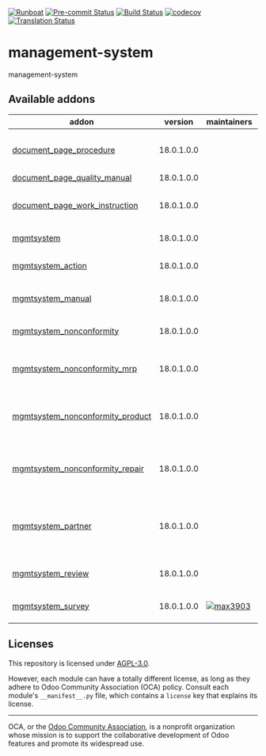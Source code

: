 
[![Runboat](https://img.shields.io/badge/runboat-Try%20me-875A7B.png)](https://runboat.odoo-community.org/builds?repo=OCA/management-system&target_branch=18.0)
[![Pre-commit Status](https://github.com/OCA/management-system/actions/workflows/pre-commit.yml/badge.svg?branch=18.0)](https://github.com/OCA/management-system/actions/workflows/pre-commit.yml?query=branch%3A18.0)
[![Build Status](https://github.com/OCA/management-system/actions/workflows/test.yml/badge.svg?branch=18.0)](https://github.com/OCA/management-system/actions/workflows/test.yml?query=branch%3A18.0)
[![codecov](https://codecov.io/gh/OCA/management-system/branch/18.0/graph/badge.svg)](https://codecov.io/gh/OCA/management-system)
[![Translation Status](https://translation.odoo-community.org/widgets/management-system-18-0/-/svg-badge.svg)](https://translation.odoo-community.org/engage/management-system-18-0/?utm_source=widget)

<!-- /!\ do not modify above this line -->

# management-system

management-system

<!-- /!\ do not modify below this line -->

<!-- prettier-ignore-start -->

[//]: # (addons)

Available addons
----------------
addon | version | maintainers | summary
--- | --- | --- | ---
[document_page_procedure](document_page_procedure/) | 18.0.1.0.0 |  | Document Management - Wiki - Procedures
[document_page_quality_manual](document_page_quality_manual/) | 18.0.1.0.0 |  | Quality Manual
[document_page_work_instruction](document_page_work_instruction/) | 18.0.1.0.0 |  | Document Management - Wiki - Work Instructions
[mgmtsystem](mgmtsystem/) | 18.0.1.0.0 |  | Management System
[mgmtsystem_action](mgmtsystem_action/) | 18.0.1.0.0 |  | Management System - Action
[mgmtsystem_manual](mgmtsystem_manual/) | 18.0.1.0.0 |  | Management System - Manual
[mgmtsystem_nonconformity](mgmtsystem_nonconformity/) | 18.0.1.0.0 |  | Management System - Nonconformity
[mgmtsystem_nonconformity_mrp](mgmtsystem_nonconformity_mrp/) | 18.0.1.0.0 |  | Bridge module between mrp and mgmsystem
[mgmtsystem_nonconformity_product](mgmtsystem_nonconformity_product/) | 18.0.1.0.0 |  | Bridge module between Product and Management System.
[mgmtsystem_nonconformity_repair](mgmtsystem_nonconformity_repair/) | 18.0.1.0.0 |  | Bridge module between Repair and Non Conformities
[mgmtsystem_partner](mgmtsystem_partner/) | 18.0.1.0.0 |  | Add Management System reference on Partner's Contacts.
[mgmtsystem_review](mgmtsystem_review/) | 18.0.1.0.0 |  | Management System - Review
[mgmtsystem_survey](mgmtsystem_survey/) | 18.0.1.0.0 | [![max3903](https://github.com/max3903.png?size=30px)](https://github.com/max3903) | Management System - Survey

[//]: # (end addons)

<!-- prettier-ignore-end -->

## Licenses

This repository is licensed under [AGPL-3.0](LICENSE).

However, each module can have a totally different license, as long as they adhere to Odoo Community Association (OCA)
policy. Consult each module's `__manifest__.py` file, which contains a `license` key
that explains its license.

----
OCA, or the [Odoo Community Association](http://odoo-community.org/), is a nonprofit
organization whose mission is to support the collaborative development of Odoo features
and promote its widespread use.
